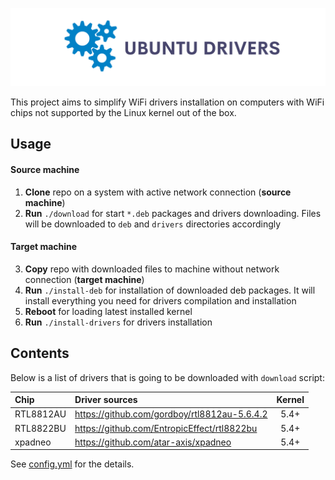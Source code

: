 ![Logo](./logo.png)

This project aims to simplify WiFi drivers installation on computers with WiFi chips not supported by the Linux kernel out of the box.

## Usage

#### Source machine
1. **Clone** repo on a system with active network connection (**source machine**)
2. **Run** `./download` for start `*.deb` packages and drivers downloading. Files will be downloaded to `deb` and `drivers` directories accordingly

#### Target machine
3. **Copy** repo with downloaded files to machine without network connection (**target machine**)
4. **Run** `./install-deb` for installation of downloaded deb packages. It will install everything you need for drivers compilation and installation
5. **Reboot** for loading latest installed kernel
5. **Run** `./install-drivers` for drivers installation

## Contents

Below is a list of drivers that is going to be downloaded with `download` script:

|    Chip   |                Driver sources                | Kernel |
|:----------|:---------------------------------------------|:------:|
| RTL8812AU | https://github.com/gordboy/rtl8812au-5.6.4.2 | 5.4+   |
| RTL8822BU | https://github.com/EntropicEffect/rtl8822bu  | 5.4+   |
| xpadneo   | https://github.com/atar-axis/xpadneo         | 5.4+   |

See [config.yml](config.yml) for the details.

